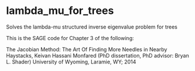 lambda_mu_for_trees
===================

Solves the lambda-mu structured inverse eigenvalue problem for trees

This is the SAGE code for Chapter 3 of the following:

The Jacobian Method: The Art Of Finding More Needles in Nearby Haystacks, Keivan Hassani Monfared (PhD dissertation, PhD advisor: Bryan L. Shader) University of Wyoming, Laramie, WY; 2014
